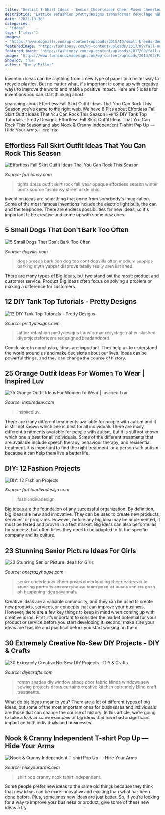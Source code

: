 ```yaml
---
title: "Dentist T Shirt Ideas - Senior Cheerleader Cheer Poses Cheerleading Cheerleaders Cute Stunning Portraits Onecrazyhouse Team Pose Lot Buses Seniors Gosh Oh Happening Idea Savannah"
description: "Lattice refashion prettydesigns transformar recyclage nähen slashed diyprojectsforteens redesigned beadandcord"
date: "2022-10-30"
categories:
- "ideas"
tags: ["ideas"]
images:
- "https://www.dogvills.com/wp-content/uploads/2015/10/small-breeds-dont-bark-725x1024.jpg"
featuredImage: "http://fashionsy.com/wp-content/uploads/2017/09/fall-outfit-8.jpg"
featured_image: "http://fashionsy.com/wp-content/uploads/2017/09/fall-outfit-8.jpg"
image: "https://www.fashiondivadesign.com/wp-content/uploads/2013/03/Fashion-Projects-10.png"
ShowToc: true
author: "Benny Miller"
---
```



Invention ideas can be anything from a new type of paper to a better way to recycle plastics. But no matter what, it's important to come up with creative ways to improve the world and make a positive impact. Here are 5 ideas for inventions you can start thinking about: 

	

		
searching about Effortless Fall Skirt Outfit Ideas That You Can Rock This Season you've came to the right web. We have 8 Pics about Effortless Fall Skirt Outfit Ideas That You Can Rock This Season like 12 DIY Tank Top Tutorials - Pretty Designs, Effortless Fall Skirt Outfit Ideas That You Can Rock This Season and also Nook &amp; Cranny Independent T-shirt Pop Up — Hide Your Arms. Here it is:
		
    
## Effortless Fall Skirt Outfit Ideas That You Can Rock This Season

<img loading=lazy src="http://fashionsy.com/wp-content/uploads/2017/09/fall-outfit-8.jpg" onerror="this.onerror=null;this.src='https://tse1.mm.bing.net/th?id=OIP.yzUodEA6iHXYKRrYL8wp5QHaLH&amp;pid=15.1';" alt="Effortless Fall Skirt Outfit Ideas That You Can Rock This Season">

_Source: fashionsy.com_

>tights dress outfit skirt rock fall wear opaque effortless season winter boots source fashionsy street ankle chic. 

	

invention ideas are something that come from somebody's imagination. Some of the most famous inventions include the electric light bulb, the car, and the telephone. There are endless possibilities for new ideas, so it's important to be creative and come up with some new ones.

    
## 5 Small Dogs That Don&#039;t Bark Too Often

<img loading=lazy src="https://www.dogvills.com/wp-content/uploads/2015/10/small-breeds-dont-bark-725x1024.jpg" onerror="this.onerror=null;this.src='https://tse1.mm.bing.net/th?id=OIP.W8TEX9-4pXWZ9ECCiTwhWgHaKd&amp;pid=15.1';" alt="5 Small Dogs That Don&#039;t Bark Too Often">

_Source: dogvills.com_

>dogs breeds bark don dog too dont dogvills often medium puppies barking myth yapper disprove totally really aren list shed. 

	

There are many types of Big Ideas, but two stand out the most: product and customer service. Product Big Ideas often focus on solving a problem or making a difference for customers.

    
## 12 DIY Tank Top Tutorials - Pretty Designs

<img loading=lazy src="https://www.prettydesigns.com/wp-content/uploads/2014/04/Lattice-Tank.jpg" onerror="this.onerror=null;this.src='https://tse1.mm.bing.net/th?id=OIP.3TWxi9EjnRtcy6qJ__mMMwHaJ6&amp;pid=15.1';" alt="12 DIY Tank Top Tutorials - Pretty Designs">

_Source: prettydesigns.com_

>lattice refashion prettydesigns transformar recyclage nähen slashed diyprojectsforteens redesigned beadandcord. 

	

Conclusion:
In conclusion, ideas are important. They help us to understand the world around us and make decisions about our lives. Ideas can be powerful things, and they can change the course of history.

    
## 25 Orange Outfit Ideas For Women To Wear | Inspired Luv

<img loading=lazy src="http://www.inspiredluv.com/wp-content/uploads/2016/09/16-Orange-outfit-ideas-For-Women-675x1024.jpg" onerror="this.onerror=null;this.src='https://tse4.mm.bing.net/th?id=OIP.O1RpFECptErPQ3XVHvmDHwHaLP&amp;pid=15.1';" alt="25 Orange Outfit Ideas For Women To Wear | Inspired Luv">

_Source: inspiredluv.com_

>inspiredluv. 

	

There are many different treatments available for people with autism and it is still not known which one is best for all individuals
There are many different treatments available for people with autism, but it is still not known which one is best for all individuals. Some of the different treatments that are available include speech therapy, behaviour therapy, and residential treatment. It is important to find the right treatment for a person with autism because it can help them live a better life.

    
## DIY: 12 Fashion Projects

<img loading=lazy src="https://www.fashiondivadesign.com/wp-content/uploads/2013/03/Fashion-Projects-10.png" onerror="this.onerror=null;this.src='https://tse3.mm.bing.net/th?id=OIP.uxFG4tesiS0wBTp7TUyTngHaQS&amp;pid=15.1';" alt="DIY: 12 Fashion Projects">

_Source: fashiondivadesign.com_

>fashiondivadesign. 

	

Big ideas are the foundation of any successful organization. By definition, big ideas are new and innovative. They can be used to create new products, services, or programs. However, before any big idea may be implemented, it must be tested and proven in a test market. Big ideas can also be formulas for success, but often times they need to be adapted to fit the specific company and its culture.

    
## 23 Stunning Senior Picture Ideas For Girls

<img loading=lazy src="https://cdn.onecrazyhouse.com/wp-content/uploads/2016/08/cheerleader-picture.jpg" onerror="this.onerror=null;this.src='https://tse2.mm.bing.net/th?id=OIP.1z1uG-Hh370Qrnw2DCwNLAHaLH&amp;pid=15.1';" alt="23 Stunning Senior Picture Ideas for Girls">

_Source: onecrazyhouse.com_

>senior cheerleader cheer poses cheerleading cheerleaders cute stunning portraits onecrazyhouse team pose lot buses seniors gosh oh happening idea savannah. 

	

Creative ideas are a valuable commodity, and they can be used to create new products, services, or concepts that can improve your business. However, there are a few key things to keep in mind when coming up with creative ideas. First, it’s important to consider the market potential for your product or service before you start developing it. second, make sure your ideas are feasible and practical before you start working on them.

    
## 30 Extremely Creative No-Sew DIY Projects - DIY &amp; Crafts

<img loading=lazy src="https://www.diyncrafts.com/wp-content/uploads/2013/09/8-roman-shade.jpg" onerror="this.onerror=null;this.src='https://tse4.mm.bing.net/th?id=OIP.tvXfZY3f6vPxmevpnhVlTwHaJ4&amp;pid=15.1';" alt="30 Extremely Creative No-Sew DIY Projects - DIY &amp; Crafts">

_Source: diyncrafts.com_

>roman shades diy window shade door fabric blinds windows sew sewing projects doors curtains creative kitchen extremely blind craft treatments. 

	

What do big ideas mean to you?
There are a lot of different types of big ideas, but some of the most important ones for businesses and individuals are those that can change the course of history. In this article, we’re going to take a look at some examples of big ideas that have had a significant impact on both individuals and businesses.

    
## Nook &amp; Cranny Independent T-shirt Pop Up — Hide Your Arms

<img loading=lazy src="http://hideyourarms.com/wp-content/uploads/2014/12/bearhug-nook-cranny-tshirt-popup.jpg" onerror="this.onerror=null;this.src='https://tse3.mm.bing.net/th?id=OIP.3nfzjTiza00waj_joDWCzwHaHa&amp;pid=15.1';" alt="Nook &amp; Cranny Independent T-shirt Pop Up — Hide Your Arms">

_Source: hideyourarms.com_

>shirt pop cranny nook tshirt independent. 

	

Some people prefer new ideas to the same old things because they think that new ideas can be more innovative and exciting than what has been done before. Plus, sometimes new ideas are just better. So, if you’re looking for a way to improve your business or product, give some of these new ideas a try.

